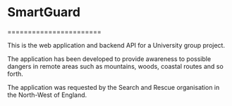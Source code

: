 # SmartGuard 
=======================

This is the web application and backend API for a University group project.

The application has been developed to provide awareness to possible dangers in remote areas such as mountains, woods, coastal routes and so forth. 

The application was requested by the Search and Rescue organisation in the North-West of England.


